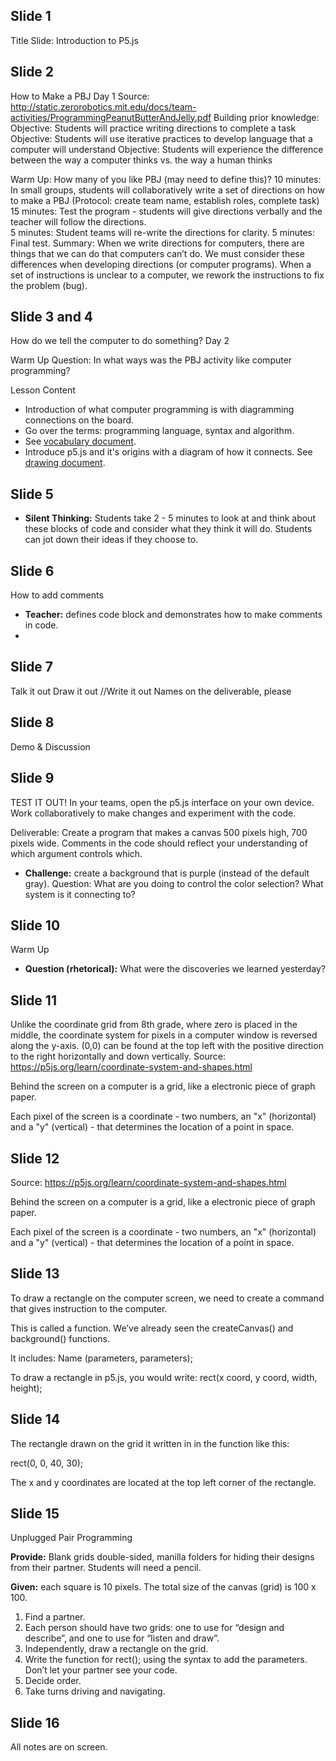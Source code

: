 ## Slide 1
Title Slide: Introduction to P5.js

## Slide 2
How to Make a PBJ
Day 1
Source: http://static.zerorobotics.mit.edu/docs/team-activities/ProgrammingPeanutButterAndJelly.pdf
Building prior knowledge:
Objective: Students will practice writing directions to complete a task
Objective: Students will use iterative practices to develop language that a computer will understand
Objective: Students will experience the difference between the way a computer thinks vs. the way a human thinks

Warm Up: How many of you like PBJ (may need to define this)?
10 minutes:  In small groups, students will collaboratively write a set of directions on how to make a PBJ (Protocol: create team name, establish roles, complete task)
15 minutes:  Test the program - students will give directions verbally and the teacher will follow the directions.  
5 minutes: Student teams will re-write the directions for clarity. 
5 minutes:  Final test. 
Summary:  When we write directions for computers, there are things that we can do that computers can’t do.  We must consider these differences when developing directions (or computer programs).  When a set of instructions is unclear to a computer, we rework the instructions to fix the problem (bug).

## Slide 3 and 4

How do we tell the computer to do something?
Day 2

Warm Up
Question: In what ways was the PBJ activity like computer programming?

Lesson Content
* Introduction of what computer programming is with diagramming connections on the board.
* Go over the terms: programming language, syntax and algorithm.
* See [vocabulary document](01_Vocabulary.md).
* Introduce p5.js and it's origins with a diagram of how it connects. See [drawing document](p5_origins.draw).

## Slide 5
* **Silent Thinking:** 
Students take 2 - 5 minutes to look at and think about these blocks of code and consider what they think it will do.  Students can jot down their ideas if they choose to.

## Slide 6
How to add comments
* **Teacher:** defines code block and demonstrates how to make comments in code.
* 
## Slide 7
Talk it out
Draw it out
//Write it out
Names on the deliverable, please

## Slide 8
Demo & Discussion

## Slide 9
TEST IT OUT!
In your teams, open the p5.js interface on your own device.
Work collaboratively to make changes and experiment with the code. 

  Deliverable:
Create a program that makes a canvas  500 pixels high, 700 pixels wide.
Comments in the code should reflect your understanding of which argument controls which.
* **Challenge:** create a background that is purple (instead of the default gray). Question:  What are you doing to control the color selection?  What system is it connecting to?

## Slide 10
Warm Up
* **Question (rhetorical):** What were the discoveries we learned yesterday?


## Slide 11
Unlike the coordinate grid from 8th grade, where zero is placed in the middle, the coordinate system for pixels in a computer window is reversed along the y-axis. (0,0) can be found at the top left with the positive direction to the right horizontally and down vertically. Source: https://p5js.org/learn/coordinate-system-and-shapes.html

Behind the screen on a computer is a grid, like a electronic piece of graph paper.  

Each pixel of the screen is a coordinate - two numbers, an "x" (horizontal) and a "y" (vertical) - that determines the location of a point in space.

## Slide 12
Source: https://p5js.org/learn/coordinate-system-and-shapes.html

Behind the screen on a computer is a grid, like a electronic piece of graph paper.  

Each pixel of the screen is a coordinate - two numbers, an "x" (horizontal) and a "y" (vertical) - that determines the location of a point in space.

## Slide 13
To draw a rectangle on the computer screen, we need to create a command that gives instruction to the computer.

This is called a function.  We’ve already seen the createCanvas() and background() functions.

It includes:
Name (parameters, parameters);

To draw a rectangle in p5.js, you would write:
rect(x coord, y coord, width, height);

## Slide 14
The rectangle drawn on the grid it written in in the function like this: 

rect(0, 0, 40, 30);

The x and y coordinates are located at the top left corner of the rectangle.

## Slide 15
Unplugged Pair Programming

**Provide:**  Blank grids double-sided, manilla folders for hiding their designs from their partner. 
Students will need a pencil. 

**Given:** each square is 10 pixels. The total size of the canvas (grid) is 100 x 100. 

1. Find a partner.  
2. Each person should have two grids: one to use for “design and describe”, and one to use for “listen and draw”. 
3. Independently, draw a rectangle on the grid.
4. Write the function for rect(); using the syntax to add the parameters. Don’t let your partner see your code.
5. Decide order.
6. Take turns driving and navigating.

## Slide 16
All notes are on screen.



